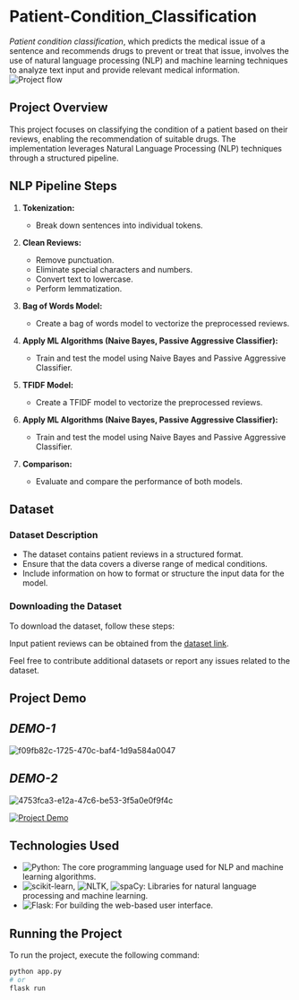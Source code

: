 # Patient-Condition_Classification
*Patient condition classification*, which predicts the medical issue of a sentence and recommends drugs to prevent or treat that issue, involves the use of natural language processing (NLP) and machine learning techniques to analyze text input and provide relevant medical information. 
![Project flow](https://github.com/m-rishab/Patient-Condition_Classification/assets/113618652/b55a1e1b-43bc-4cde-a7ab-b5dbc05b9e37)

## Project Overview

This project focuses on classifying the condition of a patient based on their reviews, enabling the recommendation of suitable drugs. The implementation leverages Natural Language Processing (NLP) techniques through a structured pipeline.

## NLP Pipeline Steps

1. **Tokenization:**
   - Break down sentences into individual tokens.

2. **Clean Reviews:**
   - Remove punctuation.
   - Eliminate special characters and numbers.
   - Convert text to lowercase.
   - Perform lemmatization.

3. **Bag of Words Model:**
   - Create a bag of words model to vectorize the preprocessed reviews.

4. **Apply ML Algorithms (Naive Bayes, Passive Aggressive Classifier):**
   - Train and test the model using Naive Bayes and Passive Aggressive Classifier.

5. **TFIDF Model:**
   - Create a TFIDF model to vectorize the preprocessed reviews.

6. **Apply ML Algorithms (Naive Bayes, Passive Aggressive Classifier):**
   - Train and test the model using Naive Bayes and Passive Aggressive Classifier.

7. **Comparison:**
   - Evaluate and compare the performance of both models.

## Dataset

### Dataset Description

- The dataset contains patient reviews in a structured format.
- Ensure that the data covers a diverse range of medical conditions.
- Include information on how to format or structure the input data for the model.

### Downloading the Dataset

To download the dataset, follow these steps:

Input patient reviews can be obtained from the [dataset link](https://drive.google.com/file/d/19z69qG7W98C_t-CMrV42K1Q9FQk2-fpk/view?usp=sharing).

Feel free to contribute additional datasets or report any issues related to the dataset.


## Project Demo
## *DEMO-1*
![f09fb82c-1725-470c-baf4-1d9a584a0047](https://github.com/m-rishab/Patient-Condition_Classification/assets/113618652/0e13d667-fd4a-468d-947a-a82dd4476819)
## *DEMO-2*
![4753fca3-e12a-47c6-be53-3f5a0e0f9f4c](https://github.com/m-rishab/Patient-Condition_Classification/assets/113618652/40496c5b-69bf-47cf-96c8-2a2950ab967e)



[![Project Demo](https://example.com/path/to/your/demo.gif)](https://example.com/path/to/your/demo.gif)

## Technologies Used

- ![Python](https://img.shields.io/badge/Python-3.11%2B-blue): The core programming language used for NLP and machine learning algorithms.
- ![scikit-learn](https://img.shields.io/badge/scikit--learn-1.3.0-blue), ![NLTK](https://img.shields.io/badge/NLTK-3.8.1-blue), ![spaCy](https://img.shields.io/badge/spaCy-3.6-green): Libraries for natural language processing and machine learning.
- ![Flask](https://img.shields.io/badge/Flask-2.3.3-green): For building the web-based user interface.

## Running the Project

To run the project, execute the following command:

```bash
python app.py
# or
flask run
